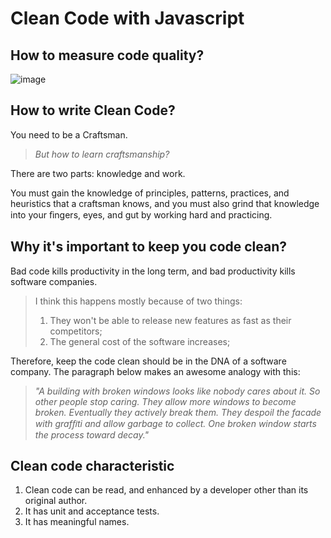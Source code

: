 # Clean Code with Javascript

## How to measure code quality?

![image](https://user-images.githubusercontent.com/8127858/154822713-a07dfd09-9b41-4593-8ce3-34b61e43f2e8.png)

## How to write Clean Code?

You need to be a Craftsman.

> *But how to learn craftsmanship?*

There are two parts: knowledge and work. 

You must gain the knowledge of principles, patterns, practices, and heuristics that a craftsman knows, and you must also grind that knowledge into your ﬁngers, eyes, and gut by working hard and practicing.

## Why it's important to keep you code clean?

Bad code kills productivity in the long term, and bad productivity kills software companies.

> I think this happens mostly because of two things:
>
> 1. They won't be able to release new features as fast as their competitors;
> 2. The general cost of the software increases;

Therefore, keep the code clean should be in the DNA of a software company. The paragraph below makes an awesome analogy with this:

> *"A building with broken windows looks like nobody cares about it. So other people stop caring. They allow more windows to become broken. Eventually they actively break them. They despoil the facade with grafﬁti and allow garbage to collect. One broken window starts the process toward decay."*

## Clean code characteristic

1. Clean code can be read, and enhanced by a developer other than its original author.
2. It has unit and acceptance tests. 
3. It has meaningful names.

